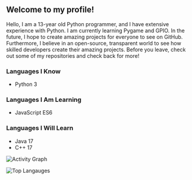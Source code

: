 ## Welcome to my profile!
Hello, I am a 13-year old Python programmer, and I have extensive experience with Python. I am currently learning Pygame and GPIO. In the future, I hope to create amazing projects for everyone to see on GitHub. Furthermore, I believe in an open-source, transparent world to see how skilled developers create their amazing projects. Before you leave, check out some of my repositories and check back for more!

### Languages I Know
* Python 3

### Languages I Am Learning
* JavaScript ES6

### Languages I Will Learn
* Java 17
* C++ 17

![Activity Graph](https://activity-graph.herokuapp.com/graph?username=aarindave&theme=github)

![Top Langauges](https://github-readme-stats.vercel.app/api/top-langs/?username=aarindave&theme=tokyonight)
